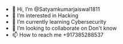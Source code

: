 - 👋 Hi, I’m @Satyamkumarjaiswal1811
- 👀 I’m interested in Hacking
- 🌱 I’m currently learning Cybersecurity
- 💞️ I’m looking to collaborate on Don't know
- 📫 How to reach me +917385288537

<!---
Satyamkumarjaiswal1811/Satyamkumarjaiswal1811 is a ✨ special ✨ repository because its `README.md` (this file) appears on your GitHub profile.
You can click the Preview link to take a look at your changes.
--->
